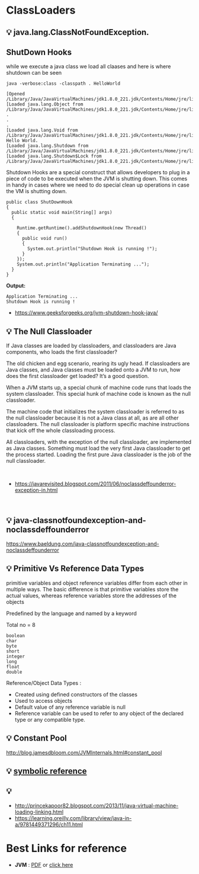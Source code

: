 
# ClassLoaders

## :bulb: java.lang.ClassNotFoundException.

## ShutDown Hooks

while we execute  a java class we load all claases and here is where shutdown can be seen



```
java -verbose:class -classpath . HelloWorld

[Opened /Library/Java/JavaVirtualMachines/jdk1.8.0_221.jdk/Contents/Home/jre/lib/rt.jar]
[Loaded java.lang.Object from /Library/Java/JavaVirtualMachines/jdk1.8.0_221.jdk/Contents/Home/jre/lib/rt.jar]
.
.
.
[Loaded java.lang.Void from /Library/Java/JavaVirtualMachines/jdk1.8.0_221.jdk/Contents/Home/jre/lib/rt.jar]
Hello World.
[Loaded java.lang.Shutdown from /Library/Java/JavaVirtualMachines/jdk1.8.0_221.jdk/Contents/Home/jre/lib/rt.jar]
[Loaded java.lang.Shutdown$Lock from /Library/Java/JavaVirtualMachines/jdk1.8.0_221.jdk/Contents/Home/jre/lib/rt.jar]
```


Shutdown Hooks are a special construct that allows developers to plug in a piece of code to be executed when the JVM is shutting down. This comes in handy in cases where we need to do special clean up operations in case the VM is shutting down.


```
public class ShutDownHook 
{ 
  public static void main(String[] args) 
  { 
  
    Runtime.getRuntime().addShutdownHook(new Thread() 
    { 
      public void run() 
      { 
        System.out.println("Shutdown Hook is running !"); 
      } 
    }); 
    System.out.println("Application Terminating ..."); 
  } 
} 
```

**Output:**

```
Application Terminating ...
Shutdown Hook is running !
```

 - https://www.geeksforgeeks.org/jvm-shutdown-hook-java/

## :bulb:  The Null Classloader
If Java classes are loaded by classloaders, and classloaders are Java components, who loads the first classloader?

The old chicken and egg scenario, rearing its ugly head. If classloaders are Java classes, and Java classes must be loaded onto a JVM to run, how does the first classloader get loaded? It’s a good question.

When a JVM starts up, a special chunk of machine code runs that loads the system classloader. This special hunk of machine code is known as the null classloader.

The machine code that initializes the system classloader is referred to as the null classloader because it is not a Java class at all, as are all other classloaders. The null classloader is platform specific machine instructions that kick off the whole classloading process. 

All classloaders, with the exception of the null classloader, are implemented as Java classes. Something must load the very first Java classloader to get the process started. Loading the first pure Java classloader is the job of the null classloader.



<br>


- https://javarevisited.blogspot.com/2011/06/noclassdeffounderror-exception-in.html



<br>

## :bulb: java-classnotfoundexception-and-noclassdeffounderror
https://www.baeldung.com/java-classnotfoundexception-and-noclassdeffounderror


## :bulb: Primitive Vs Reference Data Types 

 primitive variables and object reference variables differ from each other in multiple ways. The basic difference is that primitive variables store the actual values, whereas reference variables store the addresses of the objects

Predefined by the language and named by a keyword

Total no = 8
```
boolean
char
byte
short
integer
long
float
double
```


Reference/Object Data Types :

* Created using defined constructors of the classes
* Used to access objects
* Default value of any reference variable is null
* Reference variable can be used to refer to any object of the declared type or any compatible type.


## :bulb: Constant Pool

http://blog.jamesdbloom.com/JVMInternals.html#constant_pool


## :bulb: [symbolic reference](https://stackoverflow.com/questions/17406159/symbolic-references-in-java)



## :bulb: 

- http://princekapoor82.blogspot.com/2013/11/java-virtual-machine-loading-linking.html
- https://learning.oreilly.com/library/view/java-in-a/9781449371296/ch11.html




# Best Links for reference
- **JVM** : [PDF](/Java/ResourcesFiles/BasicJavaTopics/Inside-Java-Virtual-Machine.pdf) or [click here](http://mihaimoldovan.com/download/Inside-Java-Virtual-Machine.pdf) 

